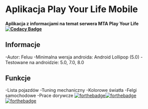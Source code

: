# Aplikacja Play Your Life Mobile
#### Aplikacja z informacjami na temat serwera MTA Play Your Life [![Codacy Badge](https://api.codacy.com/project/badge/Grade/05b6523a420d4fd4ba149f5f7bc902af)](https://www.codacy.com/app/Feluu/Play-Your-Life-Mobile?utm_source=github.com&amp;utm_medium=referral&amp;utm_content=Feluu/Play-Your-Life-Mobile&amp;utm_campaign=Badge_Grade)

## Informacje
-Autor: Feluu
-Minimalna wersja androida: Android Lollipop (5.0)
-Testowane na androidzie: 5.0, 7.0, 8.0
## Funkcje
-Lista pojazdów
-Tuning mechaniczny
-Kolorowe światła
-Felgi samochodowe
-Prace dorywcze
[![forthebadge](https://forthebadge.com/images/badges/built-with-love.svg)](https://forthebadge.com)[![forthebadge](https://forthebadge.com/images/badges/built-for-android.svg)](https://forthebadge.com)[![forthebadge](https://forthebadge.com/images/badges/made-with-java.svg)](https://forthebadge.com)
